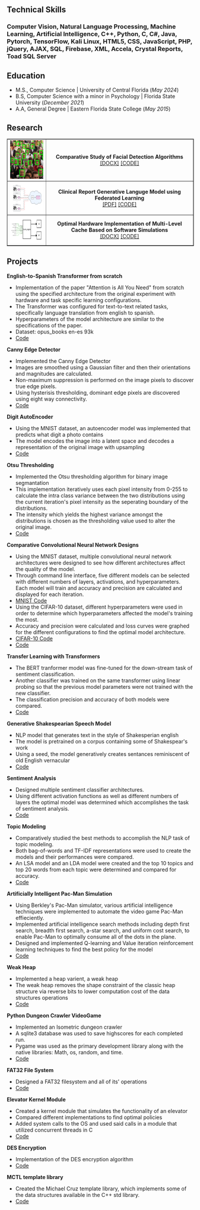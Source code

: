 ## Technical Skills
### Computer Vision, Natural Language Processing, Machine Learning, Artificial Intelligence, C++, Python, C, C#, Java, Pytorch, TensorFlow, Kali Linux, HTML5, CSS, JavaScript, PHP, jQuery, AJAX, SQL, Firebase, XML, Accela, Crystal Reports, Toad SQL Server

## Education 
- M.S., Computer Science | University of Central Florida (_May 2024_)
- B.S, Computer Science with a minor in Psychology | Florida State University (_December 2021_)
- A.A, General Degree | Eastern Florida State College (_May 2015_)

## Research
<table border=1px color="black">
  <tr border=1px color="black">
    <div style="text-align:center;justify-content:center;">
      <td border=1px color="black"><img src="assets/Img/Face detection.png" alt="MTCNN detection" width=112px height=104px></td>
    </div>
    <td border=1px color="black">
      <div style="text-align:center;justify-content:center;">
        <b>Comparative Study of Facial Detection Algorithms</b>
        <br>
        <a href="https://github.com/mbcruz96/Facial-detection/blob/main/Report.docx">[DOCX]</a>
        <a href="https://github.com/mbcruz96/Facial-detection">[CODE]</a>
       </div>
    </td>
  </tr>
  <tr border=1px color="black">
    <div style="text-align:center;justify-content:center;">
      <td border=1px color="black"><img src="assets/Img/fed learning.png" alt="Federated Learning" width=126px height=82px></td>
    </div>
    <td border=1px color="black">
      <div style="text-align:center;justify-content:center;">
        <b>Clinical Report Generative Languge Model using Federated Learning</b>
        <br>
        <a href="https://github.com/mbcruz96/Clinical-Report-Generation/blob/main/Report.pdf">[PDF]</a>
        <a href="https://github.com/mbcruz96/Clinical-Report-Generation">[CODE]</a>
       </div>
    </td>
  </tr>
  <tr border=1px color="black">
    <div style="text-align:center;justify-content:center;">
      <td border=1px color="black"><img src="assets/Img/Cache engine.png" alt="Cache engine" width=159px height=72px></td>
    </div>
    <td border=1px color="black">
      <div style="text-align:center;justify-content:center;">
        <b>Optimal Hardware Implementation of Multi-Level Cache Based on Software Simulations</b>
        <br>
        <a href="https://github.com/mbcruz96/Cache-Simulator/blob/main/Report.docx">[DOCX]</a>
        <a href="https://github.com/mbcruz96/Cache">[CODE]</a>
       </div>
    </td>
  </tr>
</table>

## Projects
**English-to-Spanish Transformer from scratch**
- Implementation of the paper "Attention is All You Need" from scratch using the specified architecture from the original experiment with hardware and task specific learning configurations. 
- The Transformer was configured for text-to-text related tasks, specifically language translation from english to spanish.
-  Hyperparameters of the model architecture are similar to the specifications of the paper.
- Dataset: opus_books en-es 93k
- [Code](https://github.com/mbcruz96/English-to-Spanish-Transformer)
  
**Canny Edge Detector**
- Implemented the Canny Edge Detector
- Images are smoothed using a Gaussian filter and then their orientations and magnitudes are calculated.
- Non-maximum suppression is performed on the image pixels to discover true edge pixels.
- Using hysterisis thresholding, dominant edge pixels are discovered using eight way connectivity. 
- [Code](https://github.com/mbcruz96/Canny-Edge-Detection.git)

**Digit AutoEncoder**
- Using the MNIST dataset, an autoencoder model was implemented that predicts what digit a photo contains
- The model encodes the image into a latent space and decodes a representation of the original image with upsampling
- [Code](https://github.com/mbcruz96/AutoEncoder)

**Otsu Thresholding**
- Implemented the Otsu thresholding algorithm for binary image segmantation
- This implementation iteratively uses each pixel intensity from 0-255 to calculate the intra class variance between the two distributions using the current iteration's pixel intensity as the seperating boundary of the distributions.
- The intensity which yields the highest variance amongst the distributions is chosen as the thresholding value used to alter the original image.
- [Code](https://github.com/mbcruz96/Otsu)

**Comparative Convolutional Neural Network Designs**
- Using the MNIST dataset, multiple convolutional neural network architectures were designed to see how different architectures affect the quality of the model.
- Through command line interface, five different models can be selected with different numbers of layers, activations, and hyperparameters. Each model will train and accuracy and precision are calculated and displayed for each iteration.
- [MNIST Code](https://github.com/mbcruz96/ConvNet/tree/main/MNIST)
- Using the CIFAR-10 dataset, different hyperparameters were used in order to determine which hyperparameters affected the model's training the most.
- Accuracy and precision were calculated and loss curves were graphed for the different configurations to find the optimal model architecture.
- [CIFAR-10 Code](https://github.com/mbcruz96/ConvNet/tree/main/CIFAR-10)
- [Code](https://github.com/mbcruz96/ConvNet)

**Transfer Learning with Transformers**
- The BERT tranformer model was fine-tuned for the down-stream task of sentiment classification.
- Another classifier was trained on the same transformer using linear probing so that the previous model parameters were not trained with the new classifier.
- The classification precision and accuracy of both models were compared.
- [Code](https://github.com/mbcruz96/Fine-Tune-BERT)

**Generative Shakespearian Speech Model**
- NLP model that generates text in the style of Shakesperian english
- The model is pretrained on a corpus containing some of Shakespear's work
- Using a seed, the model generatively creates sentances reminiscent of old English vernacular
- [Code](https://github.com/mbcruz96/LSTM/blob/main/TextGenerator.ipynb)

**Sentiment Analysis**
- Designed multiple sentiment classifier architectures.
- Using different activation functions as well as different numbers of layers the optimal model was determined which accomplishes the task of sentiment analysis.
- [Code](https://github.com/mbcruz96/Neural-Network)

**Topic Modeling**
- Comparatively studied the best methods to accomplish the NLP task of topic modeling.
- Both bag-of-words and TF-IDF representations were used to create the models and their performances were compared.
- An LSA model and an LDA model were created and the top 10 topics and top 20 words from each topic were determined and compared for accuracy.
- [Code](https://github.com/mbcruz96/topic-modeling)

**Artificially Intelligent Pac-Man Simulation**
- Using Berkley's Pac-Man simulator, various artificial intelligence techniques were implemented to automate the video game Pac-Man effieciently.
- Implemented artificial intelligence search methods including depth first search, breadth first search, a-star search, and uniform cost search, to enable Pac-Man to optimally consume all of the dots in the plane.
- Designed and implemented Q-learning and Value iteration reinforcement learning techniques to find the best policy for the model
- [Code](https://github.com/mbcruz96/Search-Agents)
  
**Weak Heap**
- Implemented a heap varient, a weak heap
- The weak heap removes the shape constraint of the classic heap structure via reverse bits to lower computation cost of the data structures operations
- [Code](https://github.com/mbcruz96/Weakheap)
  
**Python Dungeon Crawler VideoGame**
- Implemented an Isometric dungeon crawler
- A sqlite3 database was used to save highscores for each completed run.
- Pygame was used as the primary development library along with the native libraries: Math, os, random, and time.
- [Code](https://github.com/mbcruz96/Python-Game)

**FAT32 File System**
- Designed a FAT32 filesystem and all of its' operations
- [Code](https://github.com/mbcruz96/FAT32)
 
**Elevator Kernel Module**
- Created a kernel module that simulates the functionality of an elevator
- Compared different implementations to find optimal policies
- Added system calls to the OS and used said calls in a module that utilized concurrent threads in C
- [Code](https://github.com/mbcruz96/Elevator-Kernel-Module)
  
**DES Encryption**
- Implementation of the DES encryption algorithm
- [Code](https://github.com/mbcruz96/DES/tree/main)
  
**MCTL template library**
- Created the Michael Cruz template library, which implements some of the data structures available in the C++ std library.
- [Code](https://github.com/mbcruz96/MCTL.git)

  
  
